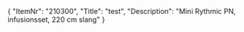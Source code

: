 {
  "ItemNr": "210300",
  "Title": "test",
  "Description": "Mini Rythmic PN, infusionsset, 220 cm slang"
}